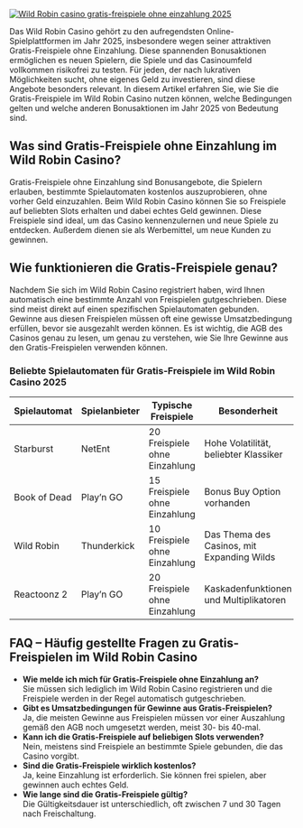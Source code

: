 [![Wild Robin casino gratis-freispiele ohne einzahlung 2025](https://123-caf.pages.dev/gitsignup.png)](https://vrmoo.ru/Bt82HjjY)

<p>Das Wild Robin Casino gehört zu den aufregendsten Online-Spielplattformen im Jahr 2025, insbesondere wegen seiner attraktiven Gratis-Freispiele ohne Einzahlung. Diese spannenden Bonusaktionen ermöglichen es neuen Spielern, die Spiele und das Casinoumfeld vollkommen risikofrei zu testen. Für jeden, der nach lukrativen Möglichkeiten sucht, ohne eigenes Geld zu investieren, sind diese Angebote besonders relevant. In diesem Artikel erfahren Sie, wie Sie die Gratis-Freispiele im Wild Robin Casino nutzen können, welche Bedingungen gelten und welche anderen Bonusaktionen im Jahr 2025 von Bedeutung sind.</p>  <h2>Was sind Gratis-Freispiele ohne Einzahlung im Wild Robin Casino?</h2> <p>Gratis-Freispiele ohne Einzahlung sind Bonusangebote, die Spielern erlauben, bestimmte Spielautomaten kostenlos auszuprobieren, ohne vorher Geld einzuzahlen. Beim Wild Robin Casino können Sie so Freispiele auf beliebten Slots erhalten und dabei echtes Geld gewinnen. Diese Freispiele sind ideal, um das Casino kennenzulernen und neue Spiele zu entdecken. Außerdem dienen sie als Werbemittel, um neue Kunden zu gewinnen.</p>  <h2>Wie funktionieren die Gratis-Freispiele genau?</h2> <p>Nachdem Sie sich im Wild Robin Casino registriert haben, wird Ihnen automatisch eine bestimmte Anzahl von Freispielen gutgeschrieben. Diese sind meist direkt auf einen spezifischen Spielautomaten gebunden. Gewinne aus diesen Freispielen müssen oft eine gewisse Umsatzbedingung erfüllen, bevor sie ausgezahlt werden können. Es ist wichtig, die AGB des Casinos genau zu lesen, um genau zu verstehen, wie Sie Ihre Gewinne aus den Gratis-Freispielen verwenden können.</p>  <h3>Beliebte Spielautomaten für Gratis-Freispiele im Wild Robin Casino 2025</h3> <table>   <thead>     <tr>       <th>Spielautomat</th>       <th>Spielanbieter</th>       <th>Typische Freispiele</th>       <th>Besonderheit</th>     </tr>   </thead>   <tbody>     <tr>       <td>Starburst</td>       <td>NetEnt</td>       <td>20 Freispiele ohne Einzahlung</td>       <td>Hohe Volatilität, beliebter Klassiker</td>     </tr>     <tr>       <td>Book of Dead</td>       <td>Play’n GO</td>       <td>15 Freispiele ohne Einzahlung</td>       <td>Bonus Buy Option vorhanden</td>     </tr>     <tr>       <td>Wild Robin</td>       <td>Thunderkick</td>       <td>10 Freispiele ohne Einzahlung</td>       <td>Das Thema des Casinos, mit Expanding Wilds</td>     </tr>     <tr>       <td>Reactoonz 2</td>       <td>Play’n GO</td>       <td>20 Freispiele ohne Einzahlung</td>       <td>Kaskadenfunktionen und Multiplikatoren</td>     </tr>   </tbody> </table>  <h2>FAQ – Häufig gestellte Fragen zu Gratis-Freispielen im Wild Robin Casino</h2> <ul>   <li><strong>Wie melde ich mich für Gratis-Freispiele ohne Einzahlung an?</strong><br>Sie müssen sich lediglich im Wild Robin Casino registrieren und die Freispiele werden in der Regel automatisch gutgeschrieben.</li>   <li><strong>Gibt es Umsatzbedingungen für Gewinne aus Gratis-Freispielen?</strong><br>Ja, die meisten Gewinne aus Freispielen müssen vor einer Auszahlung gemäß den AGB noch umgesetzt werden, meist 30- bis 40-mal.</li>   <li><strong>Kann ich die Gratis-Freispiele auf beliebigen Slots verwenden?</strong><br>Nein, meistens sind Freispiele an bestimmte Spiele gebunden, die das Casino vorgibt.</li>   <li><strong>Sind die Gratis-Freispiele wirklich kostenlos?</strong><br>Ja, keine Einzahlung ist erforderlich. Sie können frei spielen, aber gewinnen auch echtes Geld.</li>   <li><strong>Wie lange sind die Gratis-Freispiele gültig?</strong><br>Die Gültigkeitsdauer ist unterschiedlich, oft zwischen 7 und 30 Tagen nach Freischaltung.</li> </ul>